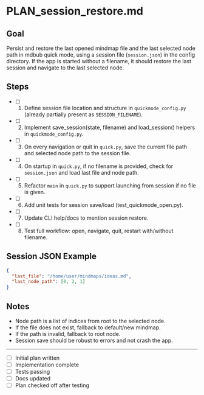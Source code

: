 # PLAN_session_restore.md

## Goal
Persist and restore the last opened mindmap file and the last selected node path in mdbub quick mode, using a session file (`session.json`) in the config directory. If the app is started without a filename, it should restore the last session and navigate to the last selected node.

## Steps

- [ ] 1. Define session file location and structure in `quickmode_config.py` (already partially present as `SESSION_FILENAME`).
- [ ] 2. Implement save_session(state, filename) and load_session() helpers in `quickmode_config.py`.
- [ ] 3. On every navigation or quit in `quick.py`, save the current file path and selected node path to the session file.
- [ ] 4. On startup in `quick.py`, if no filename is provided, check for `session.json` and load last file and node path.
- [ ] 5. Refactor `main` in `quick.py` to support launching from session if no file is given.
- [ ] 6. Add unit tests for session save/load (test_quickmode_open.py).
- [ ] 7. Update CLI help/docs to mention session restore.
- [ ] 8. Test full workflow: open, navigate, quit, restart with/without filename.

## Session JSON Example
```json
{
  "last_file": "/home/user/mindmaps/ideas.md",
  "last_node_path": [0, 2, 1]
}
```

## Notes
- Node path is a list of indices from root to the selected node.
- If the file does not exist, fallback to default/new mindmap.
- If the path is invalid, fallback to root node.
- Session save should be robust to errors and not crash the app.

---

- [ ] Initial plan written
- [ ] Implementation complete
- [ ] Tests passing
- [ ] Docs updated
- [ ] Plan checked off after testing
